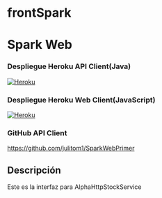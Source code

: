 # frontSpark

# Spark Web

### Despliegue Heroku API Client(Java)

[![Heroku](https://www.herokucdn.com/deploy/button.png)](https://ejerciciospark.herokuapp.com/Facadea?periodo=DAILY&simbolo=MSFT)

### Despliegue Heroku Web Client(JavaScript)

[![Heroku](https://www.herokucdn.com/deploy/button.png)](https://front-spark.herokuapp.com/)

### GitHub API Client

https://github.com/julitom1/SparkWebPrimer

## Descripción

Este es la interfaz para AlphaHttpStockService

